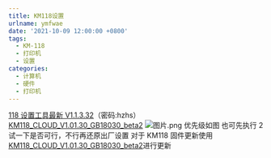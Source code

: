 ```yaml
---
title: KM118设置
urlname: ymfwae
date: '2021-10-09 12:00:00 +0800'
tags:
  - KM-118
  - 打印机
  - 设置
categories:
  - 计算机
  - 硬件
  - 打印机
---
```


[118 设置工具最新 V1.1.3.32]()（密码:hzhs）
[KM118_CLOUD_V1.01.30_GB18030_beta2](https://pan.lanzoui.com/iYnXFwl2e1a?w)
![图片.png](https://cdn.nlark.com/yuque/0/2021/png/22295732/1637117836413-184bb32e-0240-432a-9594-b54534513416.png#clientId=uaca5a764-d91f-4&crop=0&crop=0&crop=1&crop=1&from=paste&height=556&id=u16dff77d&margin=%5Bobject%20Object%5D&name=%E5%9B%BE%E7%89%87.png&originHeight=556&originWidth=487&originalType=binary∶=1&rotation=0&showTitle=false&size=24683&status=done&style=none&taskId=u031bcdb1-34cb-411a-a8eb-e08d870c325&title=&width=487)
优先级如图
也可先执行 2 试一下是否可行，不行再还原出厂设置
对于 KM118 固件更新使用[KM118_CLOUD_V1.01.30_GB18030_beta2](https://pan.lanzoui.com/iYnXFwl2e1a?w)进行更新
